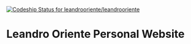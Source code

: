 [ ![Codeship Status for leandrooriente/leandrooriente](https://app.codeship.com/projects/9c48c8b0-49f1-0136-05a5-026999c0661e/status?branch=react-ssr)](https://app.codeship.com/projects/292549)

# Leandro Oriente Personal Website
